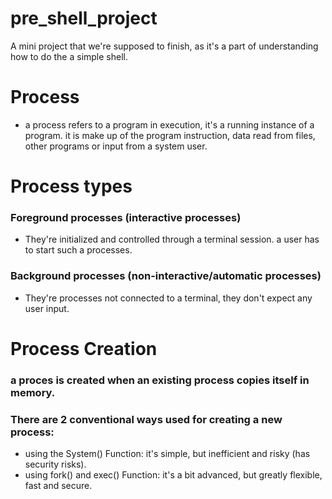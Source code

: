 # pre_shell_project
A mini project that we're supposed to finish, as it's a part of understanding how to do the a simple shell.
# Process
- a process refers to a program in execution, it's a running instance of a program.
it is make up of the program instruction, data read from files, other programs or
input from a system user.
# Process types
### Foreground processes (interactive processes)
- They're initialized and controlled through a terminal session. a user has to 
start such a processes.
### Background processes (non-interactive/automatic processes)
- They're processes not connected to a terminal, they don't expect any user input.
# Process Creation
### a proces is created when an existing process copies itself in memory.
### There are 2 conventional ways used for creating a new process:
- using the System() Function: it's simple, but inefficient and risky (has security risks).
- using fork() and exec() Function: it's a bit advanced, but greatly flexible, fast and secure.
